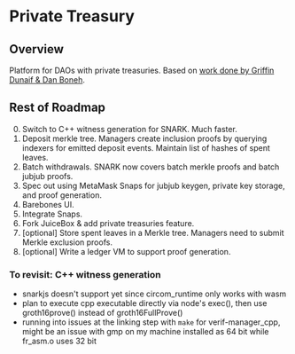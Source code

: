 # Private Treasury

## Overview
Platform for DAOs with private treasuries. Based on [work done by Griffin Dunaif & Dan Boneh](https://hackmd.io/nCASdhqVQNWwMhpTmKpnKQ).

## Rest of Roadmap
0. Switch to C++ witness generation for SNARK. Much faster. 
1. Deposit merkle tree. Managers create inclusion proofs by querying indexers 
   for emitted deposit events. Maintain list of hashes of spent leaves. 
2. Batch withdrawals. SNARK now covers batch merkle proofs and batch jubjub
   proofs. 
3. Spec out using MetaMask Snaps for jubjub keygen, private key storage, and 
   proof generation. 
4. Barebones UI. 
5. Integrate Snaps. 
6. Fork JuiceBox & add private treasuries feature. 
7. [optional] Store spent leaves in a Merkle tree. Managers need to submit 
              Merkle exclusion proofs. 
8. [optional] Write a ledger VM to support proof generation. 

### To revisit: C++ witness generation
- snarkjs doesn't support yet since circom_runtime only works with wasm 
- plan to execute cpp executable directly via node's exec(), then use 
  groth16prove() instead of groth16FullProve()
- running into issues at the linking step with `make` for verif-manager_cpp, 
  might be an issue with gmp on my machine installed as 64 bit while fr_asm.o 
  uses 32 bit 
